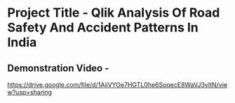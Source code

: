 # Project Title - Qlik Analysis Of Road Safety And Accident Patterns In India
## Demonstration Video - 
https://drive.google.com/file/d/1AjjVYOe7HGTL0he6SoqecE8WaVJ3yItN/view?usp=sharing
